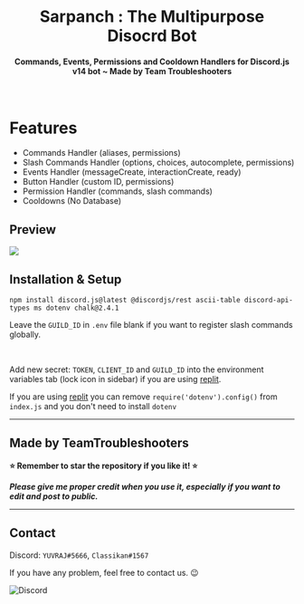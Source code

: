 <h1 align="center">
   Sarpanch : The Multipurpose Disocrd Bot
</h1>
<h4 align="center">Commands, Events, Permissions and Cooldown Handlers for Discord.js v14 bot ~ Made by Team Troubleshooters</h4>

<br>


# Features
- Commands Handler (aliases, permissions)
- Slash Commands Handler (options, choices, autocomplete, permissions)
- Events Handler (messageCreate, interactionCreate, ready)
- Button Handler (custom ID, permissions)
- Permission Handler (commands, slash commands)
- Cooldowns (No Database)

## Preview
<img src="https://i.imgur.com/8K2MgWQ.png"/>

## Installation & Setup
```
npm install discord.js@latest @discordjs/rest ascii-table discord-api-types ms dotenv chalk@2.4.1
```
Leave the `GUILD_ID` in `.env` file blank if you want to register slash commands globally.

<br />

Add new secret: `TOKEN`, `CLIENT_ID` and `GUILD_ID` into the environment variables tab (lock icon in sidebar) if you are using [replit](https://replit.com/).

If you are using [replit](https://replit.com/) you can remove `require('dotenv').config()` from `index.js` and you don't need to install `dotenv`

---
## Made by TeamTroubleshooters 

**⭐ Remember to star the repository if you like it! ⭐**

_**Please give me proper credit when you use it, especially if you want to edit and post to public.**_

---

## Contact
Discord: `YUVRAJ#5666`, `Classikan#1567`

If you have any problem, feel free to contact us. 😉

<img src="https://discord.c99.nl/widget/theme-2/701834440157954221.png" alt="Discord"/>
